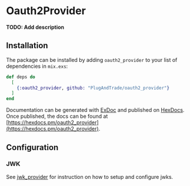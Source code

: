 # Oauth2Provider

**TODO: Add description**

## Installation

The package can be installed by adding `oauth2_provider` to your list of
dependencies in `mix.exs`:

```elixir
def deps do
  [
    {:oauth2_provider, github: "PlugAndTrade/oauth2_provider"}
  ]
end
```

Documentation can be generated with [ExDoc](https://github.com/elixir-lang/ex_doc)
and published on [HexDocs](https://hexdocs.pm). Once published, the docs can
be found at [https://hexdocs.pm/oauth2_provider](https://hexdocs.pm/oauth2_provider).

## Configuration

### JWK

See [jwk_provider](https://github.com/PlugAndTrade/jwk_provider) for
instruction on how to setup and configure jwks.
